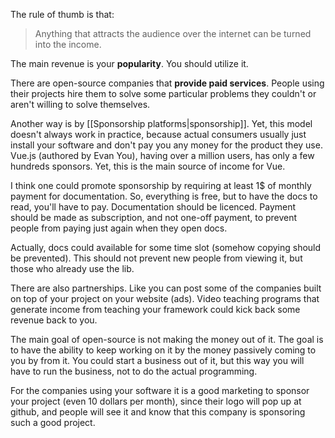 The rule of thumb is that:

> Anything that attracts the audience over the internet can be turned into the income.

The main revenue is your **popularity**. You should utilize it.

There are open-source companies that **provide paid services**. People using their projects hire them to solve some particular problems they couldn't or aren't willing to solve themselves.

Another way is by [[Sponsorship platforms|sponsorship]]. Yet, this model doesn't always work in practice, because actual consumers usually just install your software and don't pay you any money for the product they use. Vue.js (authored by Evan You), having over a million users, has only a few hundreds sponsors. Yet, this is the main source of income for Vue.

I think one could promote sponsorship by requiring at least 1$ of monthly payment for documentation. So, everything is free, but to have the docs to read, you'll have to pay. Documentation should be licenced. Payment should be made as subscription, and not one-off payment, to prevent people from paying just again when they open docs.

Actually, docs could available for some time slot (somehow copying should be prevented). This should not prevent new people from viewing it, but those who already use the lib.

There are also partnerships. Like you can post some of the companies built on top of your project on your website (ads). Video teaching programs that generate income from teaching your framework could kick back some revenue back to you.

The main goal of open-source is not making the money out of it. The goal is to have the ability to keep working on it by the money passively coming to you by from it. You could start a business out of it, but this way you will have to run the business, not to do the actual programming.

For the companies using your software it is a good marketing to sponsor your project (even 10 dollars per month), since their logo will pop up at github, and people will see it and know that this company is sponsoring such a good project.

